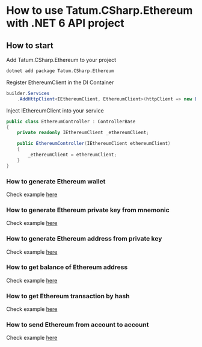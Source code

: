 # How to use Tatum.CSharp.Ethereum with .NET 6 API project

## How to start

Add Tatum.CSharp.Ethereum to your project

```bash
dotnet add package Tatum.CSharp.Ethereum
```

Register EthereumClient in the DI Container

```csharp
builder.Services
    .AddHttpClient<IEthereumClient, EthereumClient>(httpClient => new EthereumClient(httpClient, apiKey));
```

Inject IEthereumClient into your service

```csharp
public class EthereumController : ControllerBase
{
    private readonly IEthereumClient _ethereumClient;

    public EthereumController(IEthereumClient ethereumClient)
    {
        _ethereumClient = ethereumClient;
    }
}
```

### How to generate Ethereum wallet

Check example [here](https://github.com/tatumio/tatum-csharp/blob/master/Tatum.CSharp.Demo/Controllers/EthereumController.cs#L21)

### How to generate Ethereum private key from mnemonic

Check example [here](https://github.com/tatumio/tatum-csharp/blob/master/Tatum.CSharp.Demo/Controllers/EthereumController.cs#L32)


### How to generate Ethereum address from private key

Check example [here](https://github.com/tatumio/tatum-csharp/blob/master/Tatum.CSharp.Demo/Controllers/EthereumController.cs#L43)

### How to get balance of Ethereum address

Check example [here](https://github.com/tatumio/tatum-csharp/blob/master/Tatum.CSharp.Demo/Controllers/EthereumController.cs#L51)

### How to get Ethereum transaction by hash

Check example [here](https://github.com/tatumio/tatum-csharp/blob/master/Tatum.CSharp.Demo/Controllers/EthereumController.cs#L59)

### How to send Ethereum from account to account

Check example [here](https://github.com/tatumio/tatum-csharp/blob/master/Tatum.CSharp.Demo/Controllers/EthereumController.cs#L88)
